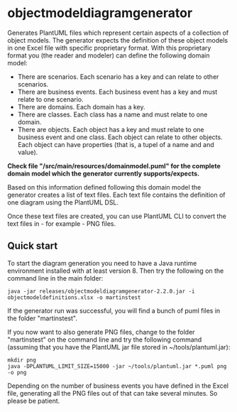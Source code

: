 # objectmodeldiagramgenerator
Generates PlantUML files which represent certain aspects of a collection of object models.
The generator expects the definition of these object models in one Excel file with specific proprietary format.
With this proprietary format you (the reader and modeler) can define the following domain model:
- There are scenarios. Each scenario has a key and can relate to other scenarios.
- There are business events. Each business event has a key and must relate to one scenario.
- There are domains. Each domain has a key.
- There are classes. Each class has a name and must relate to one domain.
- There are objects. Each object has a key and must relate to one business event and one class. Each object can relate to other objects. Each object can have properties (that is, a tupel of a name and and value).

**Check file "/src/main/resources/domainmodel.puml" for the complete domain model which the generator currently supports/expects.**

Based on this information defined following this domain model the generator creates a list of text files.
Each text file contains the definition of one diagram using the PlantUML DSL.

Once these text files are created, you can use PlantUML CLI to convert the text files in - for example - PNG files. 

## Quick start
To start the diagram generation you need to have a Java runtime environment installed with at least version 8.
Then try the following on the command line in the main folder:

```
java -jar releases/objectmodeldiagramgenerator-2.2.0.jar -i objectmodeldefinitions.xlsx -o martinstest
```

If the generator run was successful, you will find a bunch of puml files in the folder "martinstest".

If you now want to also generate PNG files, change to the folder "martinstest" on the command line and try the following command (assuming that you have the PlantUML jar file stored in ~/tools/plantuml.jar):

```
mkdir png
java -DPLANTUML_LIMIT_SIZE=15000 -jar ~/tools/plantuml.jar *.puml png -o png
```

Depending on the number of business events you have defined in the Excel file, generating all the PNG files out of that can take several minutes.
So please be patient.
